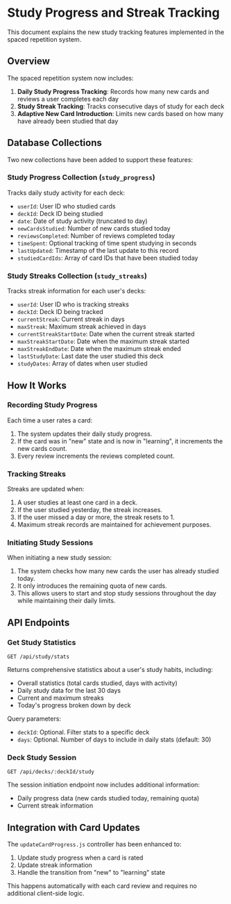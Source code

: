 # Study Progress and Streak Tracking

This document explains the new study tracking features implemented in the spaced repetition system.

## Overview

The spaced repetition system now includes:

1. **Daily Study Progress Tracking**: Records how many new cards and reviews a user completes each day
2. **Study Streak Tracking**: Tracks consecutive days of study for each deck
3. **Adaptive New Card Introduction**: Limits new cards based on how many have already been studied that day

## Database Collections

Two new collections have been added to support these features:

### Study Progress Collection (`study_progress`)

Tracks daily study activity for each deck:

- `userId`: User ID who studied cards
- `deckId`: Deck ID being studied  
- `date`: Date of study activity (truncated to day)
- `newCardsStudied`: Number of new cards studied today
- `reviewsCompleted`: Number of reviews completed today
- `timeSpent`: Optional tracking of time spent studying in seconds
- `lastUpdated`: Timestamp of the last update to this record
- `studiedCardIds`: Array of card IDs that have been studied today

### Study Streaks Collection (`study_streaks`)

Tracks streak information for each user's decks:

- `userId`: User ID who is tracking streaks
- `deckId`: Deck ID being tracked
- `currentStreak`: Current streak in days
- `maxStreak`: Maximum streak achieved in days
- `currentStreakStartDate`: Date when the current streak started
- `maxStreakStartDate`: Date when the maximum streak started
- `maxStreakEndDate`: Date when the maximum streak ended
- `lastStudyDate`: Last date the user studied this deck
- `studyDates`: Array of dates when user studied

## How It Works

### Recording Study Progress

Each time a user rates a card:

1. The system updates their daily study progress.
2. If the card was in "new" state and is now in "learning", it increments the new cards count.
3. Every review increments the reviews completed count.

### Tracking Streaks

Streaks are updated when:

1. A user studies at least one card in a deck.
2. If the user studied yesterday, the streak increases.
3. If the user missed a day or more, the streak resets to 1.
4. Maximum streak records are maintained for achievement purposes.

### Initiating Study Sessions

When initiating a new study session:

1. The system checks how many new cards the user has already studied today.
2. It only introduces the remaining quota of new cards.
3. This allows users to start and stop study sessions throughout the day while maintaining their daily limits.

## API Endpoints

### Get Study Statistics

`GET /api/study/stats`

Returns comprehensive statistics about a user's study habits, including:

- Overall statistics (total cards studied, days with activity)
- Daily study data for the last 30 days
- Current and maximum streaks
- Today's progress broken down by deck

Query parameters:
- `deckId`: Optional. Filter stats to a specific deck
- `days`: Optional. Number of days to include in daily stats (default: 30)

### Deck Study Session

`GET /api/decks/:deckId/study`

The session initiation endpoint now includes additional information:

- Daily progress data (new cards studied today, remaining quota)
- Current streak information

## Integration with Card Updates

The `updateCardProgress.js` controller has been enhanced to:

1. Update study progress when a card is rated
2. Update streak information
3. Handle the transition from "new" to "learning" state

This happens automatically with each card review and requires no additional client-side logic. 